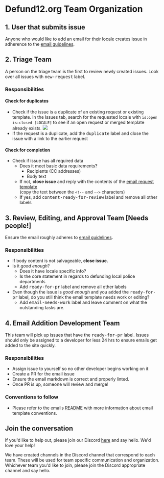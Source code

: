 # Defund12.org Team Organization

## 1. User that submits issue

Anyone who would like to add an email for their locale creates issue in adherence to the [email guidelines](https://github.com/teddywilson/defund12.org/blob/gh-pages/EMAIL_TEMPLATE_STYLE_GUIDE.md).

## 2. Triage Team

A person on the triage team is the first to review newly created issues. Look over all issues with <kbd>new-request</kbd> label.

### Responsibilities

#### Check for duplicates
- Check if the issue is a duplicate of an existing request or existing template. In the Issues tab, search for the requested locale with `is:open is:closed [LOCALE]` to see if an open request or merged template already exists.
![](https://user-images.githubusercontent.com/221550/84061909-bb3bde80-a98c-11ea-8cc1-07bdb315abaf.gif)
- If the request is a duplicate, add the <kbd>duplicate</kbd> label and close the issue with a link to the earlier request

#### Check for completion
- Check if issue has all required data
  - Does it meet basic data requirements?
    - Recipients (CC addresses)
    - Body text
  - If not, **close issue** and reply with the contents of the [email request template](https://raw.githubusercontent.com/defund12/defund12.org/gh-pages/.github/ISSUE_TEMPLATE/EMAIL_REQUEST.md)<br>(copy the text between the `<!--` and `-->` characters)
  - If yes, add <kbd>content-ready-for-review</kbd> label and remove all other labels

## 3. Review, Editing, and Approval Team [Needs people!]

Ensure the email roughly adheres to [email guidelines](https://github.com/teddywilson/defund12.org/blob/gh-pages/EMAIL_TEMPLATE_STYLE_GUIDE.md).

### Responsibilities

- If body content is not salvageable, **close issue**.
- Is it _good enough_?
  - Does it have locale specific info?
  - Is the core statement in regards to defunding local police departments
  - Add <kbd>ready-for-pr</kbd> label and remove all other labels
- Even though the issue is _good enough_ and you added the <kbd>ready-for-pr</kbd> label, do you still think the email template needs work or editing?
  - Add <kbd>email-needs-work</kbd> label and leave comment on what the outstanding tasks are.

## 4. Email Addition Development Team

This team will pick up issues that have the <kbd>ready-for-pr</kbd> label. Issues should only be assigned to a developer for less 24 hrs to ensure emails get added to the site quickly.

### Responsibilities

- Assign issue to yourself so no other developer begins working on it
- Create a PR for the email issue
- Ensure the email markdown is correct and properly linted.
- Once PR is up, someone will review and merge!

### Conventions to follow

- Please refer to the emails [README](_emails/README.me) with more information about email template conventions.

## Join the conversation

If you'd like to help out, please join our Discord [here](https://discord.gg/YMxndzd) and say hello. We'd love your help!

We have created channels in the Discord channel that correspond to each team. These will be used for team specific communication and organization. Whichever team you'd like to join, please join the Discord appropriate channel and say hello.
